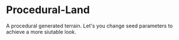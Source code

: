 # Procedural-Land
A procedural generated terrain. Let's you change seed parameters to achieve a more siutable look.

